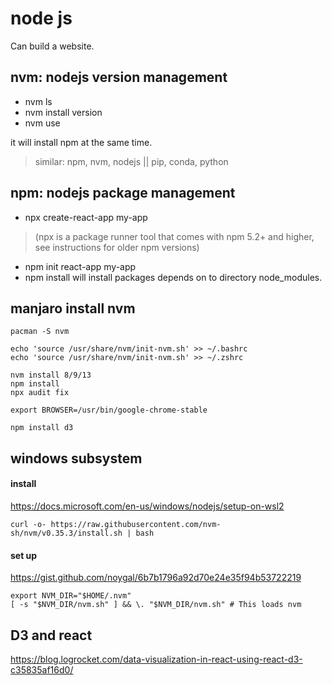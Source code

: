 # node js

Can build a website.

## nvm: nodejs version management

- nvm ls
- nvm install version
- nvm use

it will install npm at the same time.

> similar: npm, nvm, nodejs || pip, conda, python

## npm: nodejs package management

- npx create-react-app my-app
>(npx is a package runner tool that comes with npm 5.2+ and higher, see instructions for older npm versions)


- npm init react-app my-app
- npm install will install packages depends on to directory node_modules.

## manjaro install nvm

```shell
pacman -S nvm

echo 'source /usr/share/nvm/init-nvm.sh' >> ~/.bashrc
echo 'source /usr/share/nvm/init-nvm.sh' >> ~/.zshrc

nvm install 8/9/13
npm install
npx audit fix

export BROWSER=/usr/bin/google-chrome-stable

npm install d3
```

## windows subsystem

#### install
https://docs.microsoft.com/en-us/windows/nodejs/setup-on-wsl2
```
curl -o- https://raw.githubusercontent.com/nvm-sh/nvm/v0.35.3/install.sh | bash
```
#### set up
https://gist.github.com/noygal/6b7b1796a92d70e24e35f94b53722219
```shell
export NVM_DIR="$HOME/.nvm"
[ -s "$NVM_DIR/nvm.sh" ] && \. "$NVM_DIR/nvm.sh" # This loads nvm
```

## D3 and react

https://blog.logrocket.com/data-visualization-in-react-using-react-d3-c35835af16d0/
